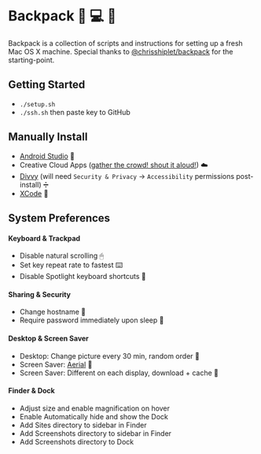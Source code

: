# Backpack 🎒 💻 🚀

Backpack is a collection of scripts and instructions for setting up a fresh Mac OS X machine. Special thanks to [@chrisshiplet/backpack](https://github.com/chrisshiplet/backpack) for the starting-point.

## Getting Started

* `./setup.sh`
* `./ssh.sh` then paste key to GitHub

## Manually Install

* [Android Studio](https://developer.android.com/studio) 🤖
* Creative Cloud Apps ([gather the crowd! shout it aloud!](https://www.youtube.com/watch?v=MGUdet0kMhA)) ☁️
* [Divvy](https://apps.apple.com/us/app/divvy-window-manager/id413857545) (will need `Security & Privacy` -> `Accessibility` permissions post-install) ➗
* [XCode](https://apps.apple.com/us/app/xcode/id497799835) 📲

## System Preferences

#### Keyboard & Trackpad

* Disable natural scrolling 🖱
* Set key repeat rate to fastest ⌨️
* Disable Spotlight keyboard shortcuts 🔎

#### Sharing & Security

* Change hostname 📛
* Require password immediately upon sleep 🔑

#### Desktop & Screen Saver

* Desktop: Change picture every 30 min, random order 🌄
* Screen Saver: [Aerial](https://github.com/JohnCoates/Aerial) 🌆
* Screen Saver: Different on each display, download + cache 🌉

#### Finder & Dock
* Adjust size and enable magnification on hover
* Enable Automatically hide and show the Dock
* Add Sites directory to sidebar in Finder
* Add Screenshots directory to sidebar in Finder
* Add Screenshots directory to Dock